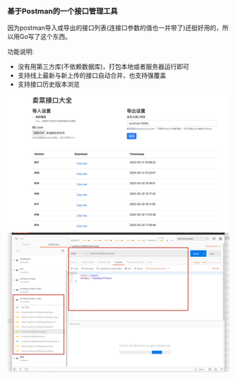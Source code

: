 ### 基于Postman的一个接口管理工具

因为postman导入或导出的接口列表(连接口参数的值也一并带了)还挺好用的，所以用Go写了这个东西。

功能说明:
* 没有用第三方库(不依赖数据库)，打包本地或者服务器运行即可
* 支持线上最新与新上传的接口自动合并，也支持强覆盖
* 支持接口历史版本浏览


![screenshot](images/a3.jpg)
![screenshot](images/a1.jpg)
